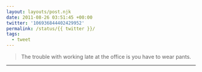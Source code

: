```yaml
---
layout: layouts/post.njk
date: 2011-08-26 03:51:45 +00:00
twitter: '106936844402429952'
permalink: /status/{{ twitter }}/
tags: 
  - tweet
---
```


> The trouble with working late at the office is you have to wear pants.

---
